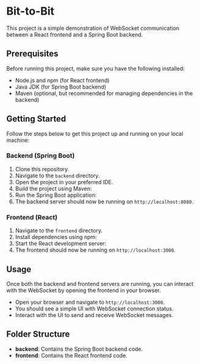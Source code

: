 # Bit-to-Bit

This project is a simple demonstration of WebSocket communication between a React frontend and a Spring Boot backend.

## Prerequisites

Before running this project, make sure you have the following installed:

- Node.js and npm (for React frontend)
- Java JDK (for Spring Boot backend)
- Maven (optional, but recommended for managing dependencies in the backend)

## Getting Started

Follow the steps below to get this project up and running on your local machine:

### Backend (Spring Boot)

1. Clone this repository.
2. Navigate to the `backend` directory.
3. Open the project in your preferred IDE.
4. Build the project using Maven:
5. Run the Spring Boot application:
6. The backend server should now be running on `http://localhost:8080`.

### Frontend (React)

1. Navigate to the `frontend` directory.
2. Install dependencies using npm:
3. Start the React development server:
4. The frontend should now be running on `http://localhost:3000`.

## Usage

Once both the backend and frontend servers are running, you can interact with the WebSocket by opening the frontend in your browser.

- Open your browser and navigate to `http://localhost:3000`.
- You should see a simple UI with WebSocket connection status.
- Interact with the UI to send and receive WebSocket messages.

## Folder Structure

- **backend**: Contains the Spring Boot backend code.
- **frontend**: Contains the React frontend code.
